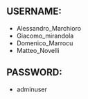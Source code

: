 ## USERNAME:
- Alessandro_Marchioro
- Giacomo_mirandola
-	Domenico_Marrocu
-	Matteo_Novelli
## PASSWORD:
-	adminuser
